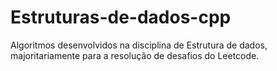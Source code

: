 # Estruturas-de-dados-cpp
Algoritmos desenvolvidos na disciplina de Estrutura de dados, majoritariamente para a resolução de desafios do Leetcode.
